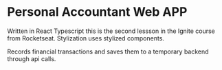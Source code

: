 # Personal Accountant Web APP
Written in React Typescript this is the second lessson in the Ignite course from Rocketseat.
Stylization uses stylized components.

Records financial transactions and saves them to a temporary backend through api calls.
